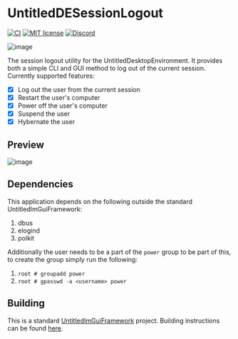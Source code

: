 # UntitledDESessionLogout
[![CI](https://github.com/MadLadSquad/UntitledDESessionLogout/actions/workflows/CI.yaml/badge.svg)](https://github.com/MadLadSquad/UntitledDESessionLogout/actions/workflows/CI.yaml)
[![MIT license](https://img.shields.io/badge/License-MIT-blue.svg)](https://lbesson.mit-license.org/)
[![Discord](https://img.shields.io/discord/717037253292982315.svg?label=&logo=discord&logoColor=ffffff&color=7389D8&labelColor=6A7EC2)](https://discord.gg/4wgH8ZE)

![image](https://github.com/MadLadSquad/UntitledDESessionLogout/assets/40400590/ac666164-9f37-49ce-802c-353556b0d3bf)


The session logout utility for the UntitledDesktopEnvironment. It provides both a simple CLI and GUI method to log out of the 
current session. Currently supported features:
- [x] Log out the user from the current session
- [x] Restart the user's computer
- [x] Power off the user's computer
- [x] Suspend the user
- [x] Hybernate the user

## Preview
![image](https://user-images.githubusercontent.com/40400590/208991632-61d382d0-9bcd-435a-9c23-45017f0904c5.png)


## Dependencies
This application depends on the following outside the standard UntitledImGuiFramework:
1. dbus
1. elogind
1. polkit

Additionally the user needs to be a part of the `power` group to be part of this, to create the group simply run the following:
1. `root # groupadd power`
1. `root # gpasswd -a <username> power`

## Building
This is a standard [UntitledImGuiFramework](https://github.com/MadLadSquad/UntitledImGuiFramework) project. Building instructions can be found 
[here](https://github.com/MadLadSquad/UntitledImGuiFramework/wiki/Collaborating-on-a-project-with-the-framework#setting-up-another-persons-project).
